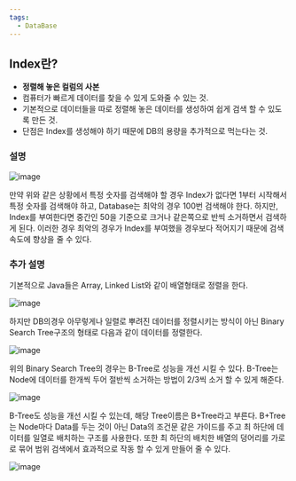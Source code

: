 ```yaml
---
tags:
  - DataBase
---
```


## Index란?
- **정렬해 놓은 컬럼의 사본**
- 컴퓨터가 빠르게 데이터를 찾을 수 있게 도와줄 수 있는 것.
- 기본적으로 데이터들을 따로 정렬해 놓은 데이터를 생성하여 쉽게 검색 할 수 있도록 만든 것.
- 단점은 Index를 생성해야 하기 때문에 DB의 용량을 추가적으로 먹는다는 것.

### 설명

![image](https://github.com/SubiYoon/SubiYoon.github.io/assets/117332903/3b48ba18-86ae-4f29-8f86-ce2eaeb98b2c)

만약 위와 같은 상황에서 특정 숫자를 검색해야 할 경우 Index가 없다면 1부터 시작해서 특정 숫자를 검색해야 하고, Database는 최악의 경우 100번 검색해야 한다. 
하지만, Index를 부여한다면 중간인 50을 기준으로 크거나 같은쪽으로 반씩 소거하면서 검색하게 된다. 이러한 경우 최악의 경우가 Index를 부여했을 경우보다 적어지기 때문에 검색 속도에 향상을 줄 수 있다.

### 추가 설명
기본적으로 Java들은 Array, Linked List와 같이 배열형태로 정렬을 한다.

![image](https://github.com/SubiYoon/SubiYoon.github.io/assets/117332903/81ac8c79-a3e2-443e-b895-9b50116687f1)

하지만 DB의경우 아무렇게나 일렬로 뿌려진 데이터를 정렬시키는 방식이 아닌 Binary Search Tree구조의 형태로 다음과 같이 데이터를 정렬한다.

![image](https://github.com/SubiYoon/SubiYoon.github.io/assets/117332903/a0d2262f-9a13-48d0-84b3-60eb60c0e851)

위의 Binary Search Tree의 경우는 B-Tree로 성능을 개선 시킬 수 있다.
B-Tree는 Node에 데이터를 한개씩 두어 절반씩 소거하는 방법이 2/3씩 소거 할 수 있게 해준다.

![image](https://github.com/SubiYoon/SubiYoon.github.io/assets/117332903/695ef028-4e6d-4185-a9c7-902b20334de7)

B-Tree도 성능을 개선 시킬 수 있는데, 해당 Tree이름은 B+Tree라고 부른다.
B+Tree는 Node마다 Data를 두는 것이 아닌 Data의 조건문 같은 가이드를 주고 최 하단에 데이터를 일열로 배치하는 구조를 사용한다.
또한 최 하단의 배치한 배열의 덩어리를 가로로 묶어 범위 검색에서 효과적으로 작동 할 수 있게 만들어 줄 수 있다.

![image](https://github.com/SubiYoon/SubiYoon.github.io/assets/117332903/696132a8-c14c-495e-af2f-938fcc415cac)
